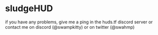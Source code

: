 # sludgeHUD
if you have any problems, give me a ping in the huds.tf discord server or contact me on discord (@swampkitty) or on twitter (@swahmp)
